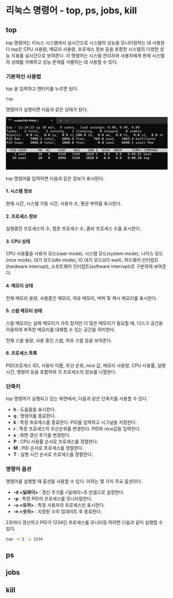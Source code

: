 # 리눅스 명령어 - top, ps, jobs, kill

## top

top 명령어는 리눅스 시스템에서 실시간으로 시스템의 성능을 모니터링하는 데 사용된다 
top은 CPU 사용량, 메모리 사용량, 프로세스 정보 등을 포함한 시스템의 다양한 성능 지표를 실시간으로 보여준다.
이 명령어는 시스템 관리자와 사용자에게 현재 시스템의 상태를 이해하고 성능 문제를 식별하는 데 사용할 수 있다.

### 기본적인 사용법
top 을 입력하고 엔터키를 누르면 된다.

```bash
top
```

명령어가 실행되면 다음과 같은 상태가 된다.

![image](./1.png)

top 명령어를 입력하면 다음과 같은 정보가 표시된다.
#### 1. 시스템 정보
현재 시간, 시스템 가동 시간, 사용자 수, 평균 부하를 표시한다.
#### 2. 프로세스 정보
실행중인 프로세스의 수,  멈춘 프로세스 수, 좀비 프로세스 수를 표시한다.
#### 3. CPU 상태
CPU 사용률을 사용자 모드(user mode), 시스템 모드(system mode), 나이스 모드(nice mode), 대기 모드(idle mode), IO 대기 모드(I/O wait), 하드웨어 인터럽트(hardware interrupt), 소프트웨어 인터럽트(software interrupt)로 구분하여 보여준다.
#### 4. 메모리 상태
전체 메모리 용량, 사용중인 메모리, 여유 메모리, 버퍼 및 캐시 메모리를 표시한다.
#### 5. 스왑 메모리 상태
스왑 메모리는 실제 메모리가 가득 찼지만 더 많은 메모리가 필요할 때, 디스크 공간을 이용하여 부족한 메모리를 대체할 수 있는 공간을 의미한다.

전체 스왑 용량, 사용 중인 스왑, 여유 스왑 등을 보여준다.
#### 6. 프로세스 목록
PID(프로세스 ID), 사용자 이름, 우선 순위, nice 값, 메모리 사용량, CPU 사용률, 실행 시간, 명령어 등을 포함하여 각 프로세스의 정보를 나열한다.

### 단축키
top 명령어가 실행되고 있는 화면에서, 다음과 같은 단축키를 사용할 수 있다.
* **h** : 도움말을 표시한다.
* **q** : 명령어를 종료한다.
* **k** : 특정 프로세스를 종료한다. PID를 입력하고 시그널을 지정한다.
* **r** : 특정 프로세스의 우선순위를 변경한다. PID와 nice값을 입력한다.
* **s** : 화면 갱신 주기를 변경한다.
* **P** : CPU 사용률 순서로 프로세스를 정렬한다.
* **M** : PID 순서로 프로세스를 정렬한다.
* **T** : 실행 시간 순서로 프로세스를 정렬한다.

### 명령어 옵션
명령어를 실행할 때 옵션을 사용할 수 있다. 이하는 몇 가지 주요 옵션이다.

* **-d <딜레이>** : 갱신 주기를 <딜레이>초 만큼으로 설정한다.
* **-p <PID>** : 특정 PID의 프로세스를 모니터링한다.
* **-u <유저>** : 특정 사용자의 프로세스만 표시한다.
* **-n <숫자>** : 지정된 수의 업데이트 후 종료한다.

2초마다 갱신하고 PID가 1234인 프로세스를 모니터링 하려면 다음과 같이 실행할 수 있다.
```bash
top -d 2 -p 1234
```
## ps
## jobs
## kill

